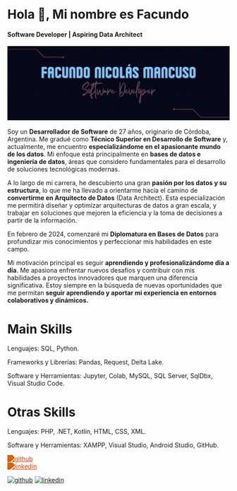 # Hola 👋, Mi nombre es Facundo
#### Software Developer | Aspiring Data Architect
<p align="center">
  <img src="https://raw.githubusercontent.com/facundomancuso/facundomancuso/refs/heads/main/BANNER_chico_FacundoMancuso.png" alt="Banner Facundo Mancuso">
</p>


Soy un **Desarrollador de Software** de 27 años, originario de Córdoba, Argentina. Me gradué como **Técnico Superior en Desarrollo de Software** y, actualmente, me encuentro **especializándome en el apasionante mundo de los datos**. Mi enfoque está principalmente en **bases de datos e ingeniería de datos**, áreas que considero fundamentales para el desarrollo de soluciones tecnológicas modernas.

A lo largo de mi carrera, he descubierto una gran **pasión por los datos y su estructura**, lo que me ha llevado a orientarme hacia el camino de **convertirme en Arquitecto de Datos** (Data Architect). Esta especialización me permitirá diseñar y optimizar arquitecturas de datos a gran escala, y trabajar en soluciones que mejoren la eficiencia y la toma de decisiones a partir de la información.

En febrero de 2024, comenzaré mi **Diplomatura en Bases de Datos** para profundizar mis conocimientos y perfeccionar mis habilidades en este campo.

Mi motivación principal es seguir **aprendiendo y profesionalizándome día a día**. Me apasiona enfrentar nuevos desafíos y contribuir con mis habilidades a proyectos innovadores que marquen una diferencia significativa. Estoy siempre en la búsqueda de nuevas oportunidades que me permitan **seguir aprendiendo y aportar mi experiencia en entornos colaborativos y dinámicos.**

# Main Skills 
Lenguajes: SQL, Python.

Frameworks y Librerías: Pandas, Request, Delta Lake.

Software y Herramientas: Jupyter, Colab, MySQL, SQL Server, SqlDbx, Visual Studio Code.

# Otras Skills 
Lenguajes: PHP, .NET, Kotlin, HTML, CSS, XML.

Software y Herramientas: XAMPP, Visual Studio, Android Studio, GitHub.

[<img src='https://cdn.jsdelivr.net/npm/simple-icons@3.0.1/icons/github.svg' alt='github' height='40' style="filter: invert(34%) sepia(98%) saturate(4557%) hue-rotate(7deg) brightness(91%) contrast(98%);">](https://github.com/facundomancuso)  
[<img src='https://cdn.jsdelivr.net/npm/simple-icons@3.0.1/icons/linkedin.svg' alt='linkedin' height='40' style="filter: invert(34%) sepia(98%) saturate(4557%) hue-rotate(7deg) brightness(91%) contrast(98%);">](https://www.linkedin.com/in/facundo-nicolás-mancuso-932822328/)

[<img src='https://cdn.jsdelivr.net/npm/simple-icons@3.0.1/icons/github.svg' alt='github' height='40'>](https://github.com/facundomancuso)  [<img src='https://cdn.jsdelivr.net/npm/simple-icons@3.0.1/icons/linkedin.svg' alt='linkedin' height='40'>](https://www.linkedin.com/in/https://www.linkedin.com/in/facundo-nicol%C3%A1s-mancuso-932822328//)  


